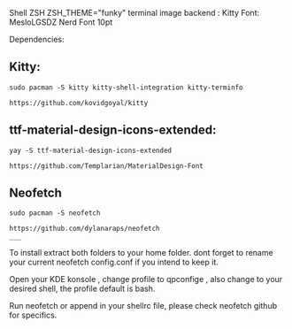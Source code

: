 Shell ZSH
ZSH_THEME="funky"
terminal image backend : Kitty
Font: MesloLGSDZ Nerd Font 10pt

Dependencies:

## Kitty:

    sudo pacman -S kitty kitty-shell-integration kitty-terminfo

    https://github.com/kovidgoyal/kitty

## ttf-material-design-icons-extended:

    yay -S ttf-material-design-icons-extended

    https://github.com/Templarian/MaterialDesign-Font

## Neofetch

    sudo pacman -S neofetch

    https://github.com/dylanaraps/neofetch
    ___

To install extract both folders to your home folder.
dont forget to rename your current neofetch config.conf if you intend to keep it.

Open your KDE konsole , change profile to qpconfige , also change to your desired shell, the profile default is bash.

Run neofetch or append in your shellrc file, please check neofetch github for specifics.
